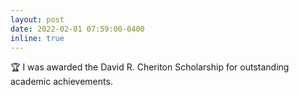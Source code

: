 ```yaml
---
layout: post
date: 2022-02-01 07:59:00-0400
inline: true
---
```


🏆 I was awarded the David R. Cheriton Scholarship for outstanding academic achievements. 